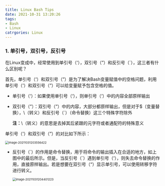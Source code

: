 ```yaml
---
title: Linux Bash Tips
date: 2021-10-31 13:20:26
tags:
- Bash
- Linux
catrgories: Linux
---
```


### 1. 单引号，双引号，反引号

在Linux变成中，经常使用到单引号（‘），双引号（”）和反引号（\`），这三者有什么区别呢？

首先，单引号（‘）和双引号（”）是为了解决Bash变量赋值中的空格问题，利用单引号（‘）和双引号（”）可以给变量赋予包含空格的值。

- 单引号（‘）：如果使用单引号（‘），则单引号（‘）中的内容全部原样输出

- 双引号（”）：双引号（”）中的内容，大部分都原样输出，但是对于$（变量替换），\（转义）和反引号（`）（命令替换）这三个特殊字符除外

  **注：**\（转义）的意思是去掉其后紧跟的元字符或者通配符的特殊意义

单引号（‘）和双引号（”）的对比如下所示：

<img src="https://jxliu-picbed.oss-cn-shanghai.aliyuncs.com/img/image-20211031203556422.png" alt="image-20211031203556422" style="zoom:67%;" />

- 反引号（\`）的作用是命令替换，用于将命令的输出插入在合适的地方，如上图中的最后所示。但是，当反引号（\`）遇到单引号（‘），则失去命令替换的作用，直接原样输出。若是想要在双引号（“）显示单引号，可以使用转移字符进行转义。

  <img src="https://jxliu-picbed.oss-cn-shanghai.aliyuncs.com/img/image-20211031204401223.png" alt="image-20211031204401223" style="zoom:67%;" />

